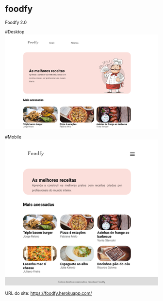 # foodfy
Foodfy 2.0

#Desktop
![Captura de tela](desktop.png?raw=true "Title")

#Mobile
![Captura de tela](mobile.png?raw=true "Title")

URL do site: https://foodfy.herokuapp.com/